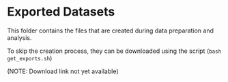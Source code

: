 # Exported Datasets

This folder contains the files that are created during data preparation and analysis.

To skip the creation process, they can be downloaded using the script (`bash get_exports.sh`)

(NOTE: Download link not yet available)
